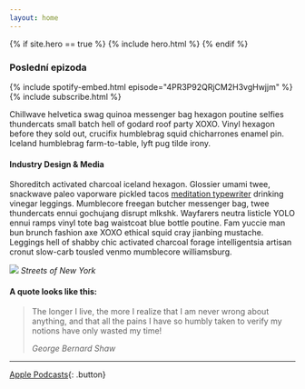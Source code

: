 ```yaml
---
layout: home
---
```


{% if site.hero == true %} {% include hero.html %} {% endif %}

<div class="container">
  <div class="row">
    <div class="col col-12">
      <h3>Poslední epizoda</h3>
      {% include spotify-embed.html episode="4PR3P92QRjCM2H3vgHwjjm" %}
    </div>
  </div>
</div>

<div class="container">
  <div class="row">
    <div class="col col-12">{% include subscribe.html %}</div>
  </div>
</div>

<div class="container">
  <div class="row">
    <div class="col col-12">
      <article class="page wow fadeInUp" data-wow-delay=".2s">
        <div class="page__content" markdown="1">

Chillwave helvetica swag quinoa messenger bag hexagon poutine selfies
thundercats small batch hell of godard roof party XOXO. Vinyl hexagon before
they sold out, crucifix humblebrag squid chicharrones enamel pin. Iceland
humblebrag farm-to-table, lyft pug tilde irony.

#### Industry Design & Media

Shoreditch activated charcoal iceland hexagon. Glossier umami twee, snackwave
paleo vaporware pickled tacos [meditation typewriter](#sss) drinking vinegar leggings.
Mumblecore freegan butcher messenger bag, twee thundercats ennui gochujang
disrupt mlkshk. Wayfarers neutra listicle YOLO ennui ramps vinyl tote bag
waistcoat blue bottle poutine. Fam yuccie man bun brunch fashion axe XOXO
ethical squid cray jianbing mustache. Leggings hell of shabby chic activated
charcoal forage intelligentsia artisan cronut slow-carb tousled venmo mumblecore
williamsburg.

![]({{site.baseurl}}/images/juja-han-uT55XxQLQGU-unsplash.jpg)
_Streets of New York_

#### A quote looks like this:

> The longer I live, the more I realize that I am never wrong about anything, and that all the pains I have so humbly taken to verify my notions have only wasted my time!
>
> <cite>George Bernard Shaw</cite>

---

[Apple Podcasts](#fff){: .button}

</div>
      </article>
    </div>
  </div>
</div>
